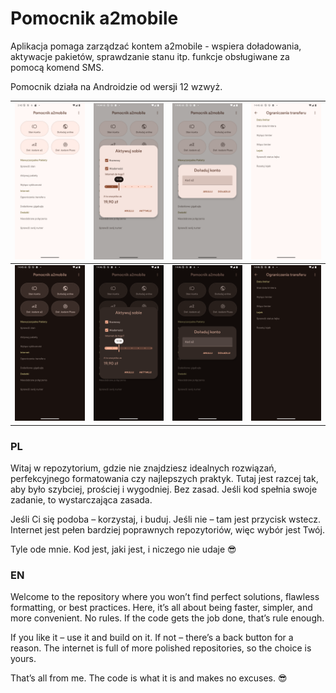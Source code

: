 # Pomocnik a2mobile

Aplikacja pomaga zarządzać kontem a2mobile - wspiera doładowania, aktywacje pakietów, sprawdzanie stanu itp. funkcje obsługiwane za pomocą komend SMS.

Pomocnik działa na Androidzie od wersji 12 wzwyż.

| ![](https://github.com/oh1apps/a2helper/blob/master/screens/Screenshot_20241228_154301.png) | ![](https://github.com/oh1apps/a2helper/blob/master/screens/Screenshot_20241228_154507.png) | ![](https://github.com/oh1apps/a2helper/blob/master/screens/Screenshot_20241228_154529.png)  | ![](https://github.com/oh1apps/a2helper/blob/master/screens/Screenshot_20241228_154541.png)  |
|-----------------------------------------------------------------------------------------------------------------|-----------------------------------------------------------------------------------------------------------------|------------------------------------------------------------------------------------------------------------------|------------------------------------------------------------------------------------------------------------------|
| ![](https://github.com/oh1apps/a2helper/blob/master/screens/Screenshot_20241228_154559.png) | ![](https://github.com/oh1apps/a2helper/blob/master/screens/Screenshot_20241228_154623.png) | ![](https://github.com/oh1apps/a2helper/blob/master/screens/Screenshot_20241228_154636.png)  | ![](https://github.com/oh1apps/a2helper/blob/master/screens/Screenshot_20241228_154658.png)  |



### PL

Witaj w repozytorium, gdzie nie znajdziesz idealnych rozwiązań, perfekcyjnego formatowania czy najlepszych praktyk.
Tutaj jest razcej tak, aby było szybciej, prościej i wygodniej. Bez zasad. Jeśli kod spełnia swoje zadanie, to wystarczająca zasada.

Jeśli Ci się podoba – korzystaj, i buduj. Jeśli nie – tam jest przycisk wstecz. Internet jest pełen bardziej poprawnych repozytoriów, więc wybór jest Twój.

Tyle ode mnie. Kod jest, jaki jest, i niczego nie udaje 😎

### EN

Welcome to the repository where you won’t find perfect solutions, flawless formatting, or best practices.
Here, it’s all about being faster, simpler, and more convenient. No rules. If the code gets the job done, that’s rule enough.

If you like it – use it and build on it. If not – there’s a back button for a reason. The internet is full of more polished repositories, so the choice is yours.

That’s all from me. The code is what it is and makes no excuses. 😎
